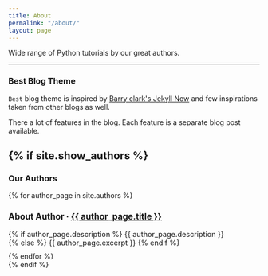 ```yaml
---
title: About
permalink: "/about/"
layout: page
---
```


Wide range of Python tutorials by our great authors.

---

### Best Blog Theme

`Best` blog theme is inspired by [Barry clark's Jekyll Now](https://github.com/barryclark/jekyll-now) and few inspirations
taken from other blogs as well.

There a lot of features in the blog. Each feature is a separate blog post available.

{% if site.show_authors %}
---

### Our Authors

<div class="original_source">
  {% for author_page in site.authors %}
    <div class="linked_post_div" style="margin: 10px 0px; font-size: 14.5px;">
      <article class="post">
        <h3>About Author &middot; <a href="{{ author_page.permalink }}">{{ author_page.title }}</a></h3>
        {% if author_page.description %}
          {{ author_page.description }}
          <br>
        {% else %}
          {{ author_page.excerpt }}
        {% endif %}
      </article>
    </div>
  {% endfor %}
</div>
{% endif %}